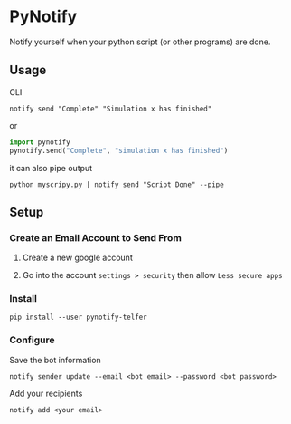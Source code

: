 # PyNotify

Notify yourself when your python script (or other programs) are done.

## Usage
CLI
```
notify send "Complete" "Simulation x has finished"
```

or 

```python
import pynotify
pynotify.send("Complete", "simulation x has finished")
```

it can also pipe output
```
python myscripy.py | notify send "Script Done" --pipe
```

## Setup 

### Create an Email Account to Send From

1. Create a new google account

2. Go into the account `settings > security` then allow `Less secure apps`


### Install 
```
pip install --user pynotify-telfer
```

### Configure

Save the bot information
```
notify sender update --email <bot email> --password <bot password>
```

Add your recipients

```
notify add <your email> 
```
